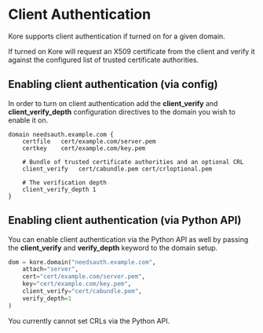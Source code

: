 # Client Authentication

Kore supports client authentication if turned on for a given domain.

If turned on Kore will request an X509 certificate from the client
and verify it against the configured list of trusted certificate authorities.

## Enabling client authentication (via config)

In order to turn on client authentication add the **client_verify** and
**client_verify_depth** configuration directives to the domain you wish
to enable it on.

```
domain needsauth.example.com {
    certfile   cert/example.com/server.pem
    certkey    cert/example.com/key.pem

    # Bundle of trusted certificate authorities and an optional CRL 
    client_verify   cert/cabundle.pem cert/crloptional.pem

    # The verification depth
    client_verify_depth 1
}
```

## Enabling client authentication (via Python API)

You can enable client authentication via the Python API as well by
passing the **client_verify** and **verify_depth** keyword to the domain setup.

```python
dom = kore.domain("needsauth.example.com",
    attach="server",
    cert="cert/example.com/server.pem",
    key="cert/example.com/key.pem",
    client_verify="cert/cabundle.pem",
    verify_depth=1
)
```

You currently cannot set CRLs via the Python API.
